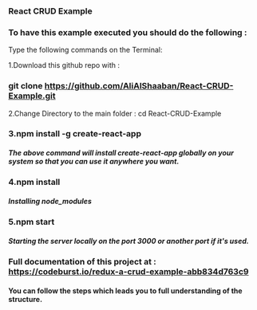 

### React CRUD Example

### To have this example executed you should do the following :



Type the following commands on the Terminal: 

1.Download this github repo with : 

###   git clone https://github.com/AliAlShaaban/React-CRUD-Example.git



2.Change Directory to the main folder : cd React-CRUD-Example



### 3.npm install -g create-react-app 

##### The above command will install create-react-app globally on your system so that you can use it                                                    	      anywhere  you want.



### 4.npm install

##### Installing node_modules



### 5.npm start

##### Starting the server locally on the port 3000 or another port if it's used.



### Full documentation of this project at : https://codeburst.io/redux-a-crud-example-abb834d763c9

#### You can follow the steps which leads you to full understanding of the structure.